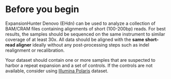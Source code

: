 # Before you begin

ExpansionHunter Denovo (EHdn) can be used to analyze a collection of BAM/CRAM
files containing alignments of short (100-200bp) reads. For best results, the
samples should be sequenced on the same instrument to similar coverage of at
least 30x. All data should be aligned with the **same short-read aligner**
ideally without any post-processing steps such as indel realignment or
recalibration.

Your dataset should contain one or more samples that are suspected to harbor a
repeat expansion and a set of controls. If the controls are not available,
consider using
[Illumina Polaris](https://github.com/Illumina/Polaris/wiki/HiSeqX-Diversity-Cohort)
dataset.
